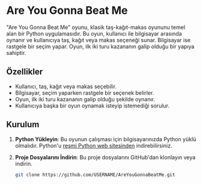 # Are You Gonna Beat Me

"Are You Gonna Beat Me" oyunu, klasik taş-kağıt-makas oyununu temel alan bir Python uygulamasıdır. Bu oyun, kullanıcı ile bilgisayar arasında oynanır ve kullanıcıya taş, kağıt veya makas seçeneği sunar. Bilgisayar ise rastgele bir seçim yapar. Oyun, ilk iki turu kazananın galip olduğu bir yapıya sahiptir.

## Özellikler

- Kullanıcı, taş, kağıt veya makas seçebilir.
- Bilgisayar, seçim yaparken rastgele bir seçenek belirler.
- Oyun, ilk iki turu kazananın galip olduğu şekilde oynanır.
- Kullanıcıya başka bir oyun oynamak isteyip istemediği sorulur.

## Kurulum

1. **Python Yükleyin**: Bu oyunun çalışması için bilgisayarınızda Python yüklü olmalıdır. Python'u [resmi Python web sitesinden](https://www.python.org/downloads/) indirebilirsiniz.

2. **Proje Dosyalarını İndirin**: Bu proje dosyalarını GitHub'dan klonlayın veya indirin.

   ```bash
   git clone https://github.com/USERNAME/AreYouGonnaBeatMe.git
